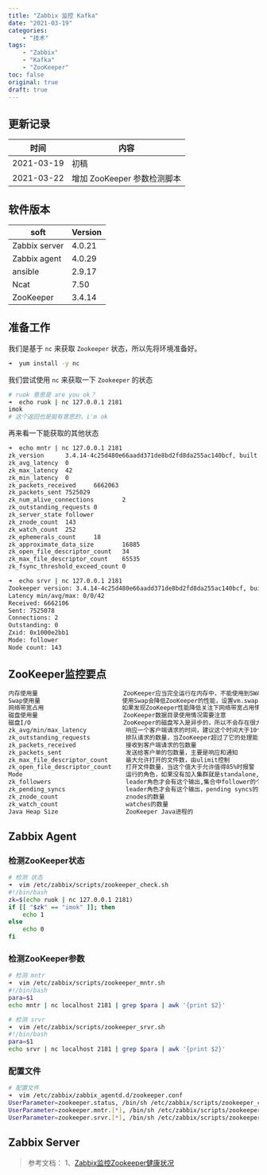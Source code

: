```yaml
---
title: "Zabbix 监控 Kafka"
date: "2021-03-19"
categories:
    - "技术"
tags:
    - "Zabbix"
    - "Kafka"
    - "ZooKeeper"
toc: false
original: true
draft: true
---
```


## 更新记录

| 时间       | 内容                      |
| ---------- | ------------------------- |
| 2021-03-19 | 初稿                      |
| 2021-03-22 | 增加 ZooKeeper 参数检测脚本 |

## 软件版本

| soft          | Version |
| ------------- | ------- |
| Zabbix server | 4.0.21  |
| Zabbix agent  | 4.0.29  |
| ansible       | 2.9.17  |
| Ncat          | 7.50    |
| ZooKeeper     | 3.4.14  |

## 准备工作

我们是基于 `nc` 来获取 `Zookeeper` 状态，所以先将环境准备好。

``` zsh
➜  yum install -y nc
```

我们尝试使用 `nc` 来获取一下 `Zookeeper` 的状态

``` zsh
# ruok 意思是 are you ok？
➜  echo ruok | nc 127.0.0.1 2181
imok
# 这个返回也是挺有意思的，i'm ok
```

再来看一下能获取的其他状态

``` zsh
➜  echo mntr | nc 127.0.0.1 2181
zk_version      3.4.14-4c25d480e66aadd371de8bd2fd8da255ac140bcf, built on 03/06/2019 16:18 GMT
zk_avg_latency  0
zk_max_latency  42
zk_min_latency  0
zk_packets_received     6662063
zk_packets_sent 7525029
zk_num_alive_connections        2
zk_outstanding_requests 0
zk_server_state follower
zk_znode_count  143
zk_watch_count  252
zk_ephemerals_count     18
zk_approximate_data_size        16885
zk_open_file_descriptor_count   34
zk_max_file_descriptor_count    65535
zk_fsync_threshold_exceed_count 0

➜  echo srvr | nc 127.0.0.1 2181
Zookeeper version: 3.4.14-4c25d480e66aadd371de8bd2fd8da255ac140bcf, built on 03/06/2019 16:18 GMT
Latency min/avg/max: 0/0/42
Received: 6662106
Sent: 7525078
Connections: 2
Outstanding: 0
Zxid: 0x1000e2bb1
Mode: follower
Node count: 143
```

## ZooKeeper监控要点

``` txt
内存使用量                        ZooKeeper应当完全运行在内存中，不能使用到SWAP。Java Heap大小不能超过可用内存。
Swap使用量                       使用Swap会降低ZooKeeper的性能，设置vm.swappiness = 0
网络带宽占用                      如果发现ZooKeeper性能降低关注下网络带宽占用情况和丢包情况，通常情况下ZooKeeper是20%写入80%读入
磁盘使用量                        ZooKeeper数据目录使用情况需要注意
磁盘I/O                          ZooKeeper的磁盘写入是异步的，所以不会存在很大的I/O请求，如果ZooKeeper和其他I/O密集型服务公用应该关注下磁盘I/O情况
zk_avg/min/max_latency           响应一个客户端请求的时间，建议这个时间大于10个Tick就报警
zk_outstanding_requests          排队请求的数量，当ZooKeeper超过了它的处理能力时，这个值会增大，建议设置报警阀值为10
zk_packets_received              接收到客户端请求的包数量
zk_packets_sent                  发送给客户单的包数量，主要是响应和通知
zk_max_file_descriptor_count     最大允许打开的文件数，由ulimit控制
zk_open_file_descriptor_count    打开文件数量，当这个值大于允许值得85%时报警
Mode                             运行的角色，如果没有加入集群就是standalone,加入集群式follower或者leader
zk_followers                     leader角色才会有这个输出,集合中follower的个数。正常的值应该是集合成员的数量减1
zk_pending_syncs                 leader角色才会有这个输出，pending syncs的数量
zk_znode_count                   znodes的数量
zk_watch_count                   watches的数量
Java Heap Size                   ZooKeeper Java进程的
```

## Zabbix Agent

### 检测ZooKeeper状态

``` zsh
# 检测 状态
➜  vim /etc/zabbix/scripts/zookeeper_check.sh
#!/bin/bash
zk=$(echo ruok | nc 127.0.0.1 2181)
if [[ "$zk" == "imok" ]]; then
    echo 1
else
    echo 0
fi
```

### 检测ZooKeeper参数

``` zsh
# 检测 mntr
➜  vim /etc/zabbix/scripts/zookeeper_mntr.sh
#!/bin/bash
para=$1
echo mntr | nc localhost 2181 | grep $para | awk '{print $2}'

# 检测 srvr
➜  vim /etc/zabbix/scripts/zookeeper_srvr.sh
#!/bin/bash
para=$1
echo srvr | nc localhost 2181 | grep $para | awk '{print $2}'
```

### 配置文件

``` zsh
# 配置文件
➜  vim /etc/zabbix/zabbix_agentd.d/zookeeper.conf
UserParameter=zookeeper.status, /bin/sh /etc/zabbix/scripts/zookeeper_check.sh
UserParameter=zookeeper.mntr.[*], /bin/sh /etc/zabbix/scripts/zookeeper_mntr.sh $1
UserParameter=zookeeper.srvr.[*], /bin/sh /etc/zabbix/scripts/zookeeper_srvr.sh $1
```

## Zabbix Server

> 参考文档：
> 1、[Zabbix监控Zookeeper健康状况](https://www.cnblogs.com/wjoyxt/p/6738437.html)  
>